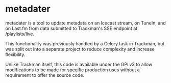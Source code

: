 # metadater

metadater is a tool to update metadata on an Icecast stream, on TuneIn, and on
Last.fm from data submitted to Trackman's SSE endpoint at /playlists/live.

This functionality was previously handled by a Celery task in Trackman, but
was split out into a separate project to reduce complexity and increase
flexibility.

Unlike Trackman itself, this code is available under the GPLv3 to allow
modifications to be made for specific production uses without a requirement to
offer the source code.
